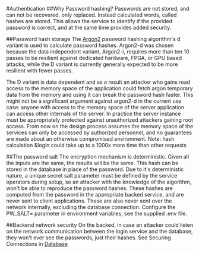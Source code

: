 #Authentication
##Why Password hashing?
Passwords are not stored, and can not be recovered, only replaced.
Instead calculated words, called hashes are stored.
This allows the service to identify if the provided password is correct,
and at the same time provides added security.

##Password hash storage
The [Argon2](https://en.wikipedia.org/wiki/Argon2) password hashing
algorithm's d variant is used to calculate password hashes.
Argon2-d was chosen because the data independent variant, Argon2-i,
requires more than ten 10 passes to be resilient against dedicated hardware,
FPGA, or GPU based attacks, while the D variant is currently generally expected
to be more resilient with fewer passes.

The D variant is data dependent and as a result an attacker who gains read access
to the memory space of the application could fetch argon temporary data from the
memory and using it can break the password hash faster.
This might not be a significant argument against argon2-d in the current use case: anyone with access to
the memory space of the server application can access other internals of the server.
In practice the server instance must be appropriately protected against unauthorized
attackers gaining root access.
From now on the design process assumes the memory space of the services can only be
accessed by authorized personnel, and no guarantees are made about an otherwise
compromised environment.
Note: hash calculation &login could take up to a 1000x more time than other requests

##The password salt
The encryption mechanism is deterministic. Given all the inputs are the same,
the results will be the same.
This hash can be stored in the database in place of the password.
Due to it's deterministic nature, a unique secret salt parameter must be defined by
the service operators during setup, so an attacker with the knowledge of the algorithm,
won't be able to reproduce the password hashes.
These hashes are computed from the password in the appropriate backed service, and
are never sent to client applications.
These are also never sent over the network internally, excluding the database connection.
Configure the PW_SALT= parameter in environment variables, see the supplied .env file.

##Backend network security
On the backed, in case an attacker could listen on the network communication between the
login service and the database, they won't ever see the passwords, just their hashes.
See Securing Connections in [Database](database.md)
